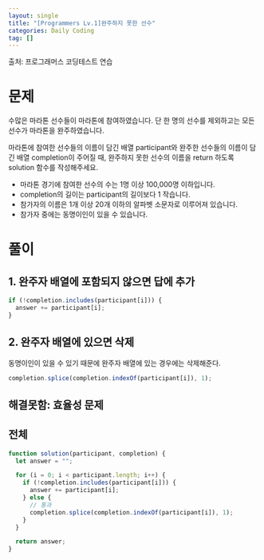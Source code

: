 ```yaml
---
layout: single
title: "[Programmers Lv.1]완주하지 못한 선수"
categories: Daily Coding
tag: []
---
```


출처: 프로그래머스 코딩테스트 연습

# 문제

수많은 마라톤 선수들이 마라톤에 참여하였습니다. 단 한 명의 선수를 제외하고는 모든 선수가 마라톤을 완주하였습니다.

마라톤에 참여한 선수들의 이름이 담긴 배열 participant와 완주한 선수들의 이름이 담긴 배열 completion이 주어질 때, 완주하지 못한 선수의 이름을 return 하도록 solution 함수를 작성해주세요.

- 마라톤 경기에 참여한 선수의 수는 1명 이상 100,000명 이하입니다.
- completion의 길이는 participant의 길이보다 1 작습니다.
- 참가자의 이름은 1개 이상 20개 이하의 알파벳 소문자로 이루어져 있습니다.
- 참가자 중에는 동명이인이 있을 수 있습니다.

# 풀이

## 1. 완주자 배열에 포함되지 않으면 답에 추가

```javascript
if (!completion.includes(participant[i])) {
  answer += participant[i];
}
```

## 2. 완주자 배열에 있으면 삭제

동명이인이 있을 수 있기 때문에 완주자 배열에 있는 경우에는 삭제해준다.

```javascript
completion.splice(completion.indexOf(participant[i]), 1);
```

## 해결못함: 효율성 문제

## 전체

```javascript
function solution(participant, completion) {
  let answer = "";

  for (i = 0; i < participant.length; i++) {
    if (!completion.includes(participant[i])) {
      answer += participant[i];
    } else {
      // 통과
      completion.splice(completion.indexOf(participant[i]), 1);
    }
  }

  return answer;
}
```
